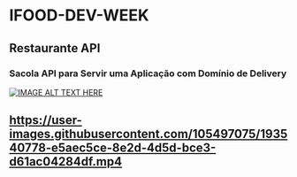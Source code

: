 # IFOOD-DEV-WEEK
## Restaurante API
### Sacola API para Servir uma Aplicação com Domínio de Delivery

[![IMAGE ALT TEXT HERE](https://www.youtube.com/watch?v=sUikg8uZsIw)](http://www.youtube.com/watch?v=YOUTUBE_VIDEO_ID_HERE)

##  https://user-images.githubusercontent.com/105497075/193540778-e5aec5ce-8e2d-4d5d-bce3-d61ac04284df.mp4
